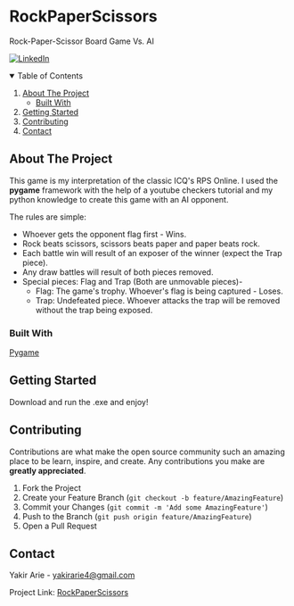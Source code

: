 # RockPaperScissors
Rock-Paper-Scissor Board Game Vs. AI

[![LinkedIn][linkedin-shield]][linkedin-url]

<!-- TABLE OF CONTENTS -->
<details open="open">
  <summary>Table of Contents</summary>
  <ol>
    <li>
      <a href="#about-the-project">About The Project</a>
      <ul>
        <li><a href="#built-with">Built With</a></li>
      </ul>
    </li>
    <li>
      <a href="#getting-started">Getting Started</a>
    </li>
    <li><a href="#contributing">Contributing</a></li>
    <li><a href="#contact">Contact</a></li>
  </ol>
</details>


## About The Project
This game is my interpretation of the classic ICQ's RPS Online.
I used the **pygame** framework with the help of a youtube checkers tutorial and my python knowledge to create this game with an AI opponent.

The rules are simple:
- Whoever gets the opponent flag first - Wins.
- Rock beats scissors, scissors beats paper and paper beats rock.
- Each battle win will result of an exposer of the winner (expect the Trap piece).
- Any draw battles will result of both pieces removed.
- Special pieces: Flag and Trap (Both are unmovable pieces)-
    - Flag: The game's trophy. Whoever's flag is being captured - Loses.
    - Trap: Undefeated piece. Whoever attacks the trap will be removed without the trap being exposed.
    
### Built With
[Pygame](https://www.pygame.org/news)


## Getting Started
Download and run the .exe and enjoy! 

## Contributing
Contributions are what make the open source community such an amazing place to be learn, inspire, and create. Any contributions you make are **greatly appreciated**.

1. Fork the Project
2. Create your Feature Branch (`git checkout -b feature/AmazingFeature`)
3. Commit your Changes (`git commit -m 'Add some AmazingFeature'`)
4. Push to the Branch (`git push origin feature/AmazingFeature`)
5. Open a Pull Request



## Contact

Yakir Arie - yakirarie4@gmail.com

Project Link: [RockPaperScissors](https://github.com/yakirarie/RockPaperScissors)


[linkedin-shield]: https://img.shields.io/badge/-LinkedIn-black.svg?style=for-the-badge&logo=linkedin&colorB=555
[linkedin-url]: https://www.linkedin.com/in/yakir-arie-89b3a9175
